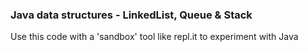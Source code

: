 ### Java data structures - LinkedList, Queue & Stack

Use this code with a 'sandbox' tool like repl.it to experiment with Java

